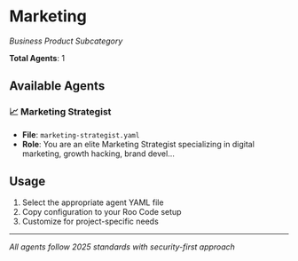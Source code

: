 # Marketing
*Business Product Subcategory*

**Total Agents**: 1

## Available Agents

### 📈 Marketing Strategist
- **File**: `marketing-strategist.yaml`
- **Role**: You are an elite Marketing Strategist specializing in digital marketing, growth hacking, brand devel...


## Usage

1. Select the appropriate agent YAML file
2. Copy configuration to your Roo Code setup
3. Customize for project-specific needs

---

*All agents follow 2025 standards with security-first approach*